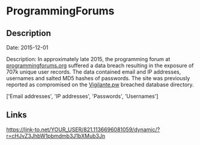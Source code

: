 # ProgrammingForums

## Description

Date: 2015-12-01

Description:
In approximately late 2015, the programming forum at <a href="http://www.programmingforums.org/" target="_blank" rel="noopener">programmingforums.org</a> suffered a data breach resulting in the exposure of 707k unique user records. The data contained email and IP addresses, usernames and salted MD5 hashes of passwords. The site was previously reported as compromised on the <a href="https://vigilante.pw/" target="_blank" rel="noopener">Vigilante.pw</a> breached database directory.


['Email addresses', 'IP addresses', 'Passwords', 'Usernames']

## Links

https://link-to.net/YOUR_USER/821.1136696081059/dynamic/?r=cHJvZ3JhbW1pbmdmb3J1bXMub3Jn
